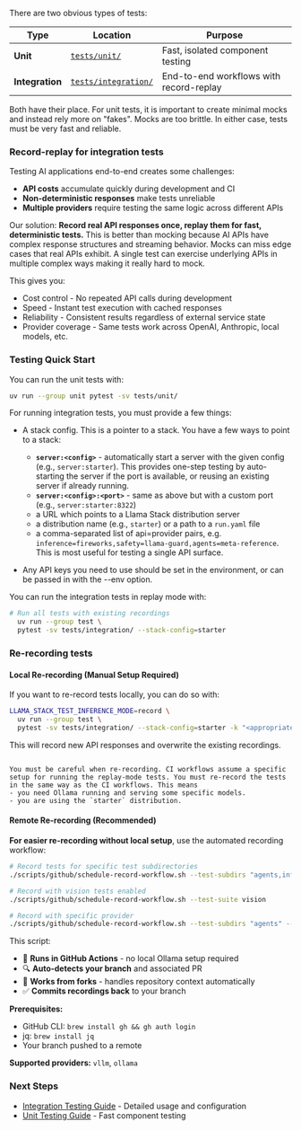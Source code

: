 There are two obvious types of tests:

| Type | Location | Purpose |
|------|----------|---------|
| **Unit** | [`tests/unit/`](unit/README.md) | Fast, isolated component testing |
| **Integration** | [`tests/integration/`](integration/README.md) | End-to-end workflows with record-replay |

Both have their place. For unit tests, it is important to create minimal mocks and instead rely more on "fakes". Mocks are too brittle. In either case, tests must be very fast and reliable.

### Record-replay for integration tests

Testing AI applications end-to-end creates some challenges:
- **API costs** accumulate quickly during development and CI
- **Non-deterministic responses** make tests unreliable
- **Multiple providers** require testing the same logic across different APIs

Our solution: **Record real API responses once, replay them for fast, deterministic tests.** This is better than mocking because AI APIs have complex response structures and streaming behavior. Mocks can miss edge cases that real APIs exhibit. A single test can exercise underlying APIs in multiple complex ways making it really hard to mock.

This gives you:
- Cost control - No repeated API calls during development
- Speed - Instant test execution with cached responses
- Reliability - Consistent results regardless of external service state
- Provider coverage - Same tests work across OpenAI, Anthropic, local models, etc.

### Testing Quick Start

You can run the unit tests with:
```bash
uv run --group unit pytest -sv tests/unit/
```

For running integration tests, you must provide a few things:

- A stack config. This is a pointer to a stack. You have a few ways to point to a stack:
  - **`server:<config>`** - automatically start a server with the given config (e.g., `server:starter`). This provides one-step testing by auto-starting the server if the port is available, or reusing an existing server if already running.
  - **`server:<config>:<port>`** - same as above but with a custom port (e.g., `server:starter:8322`)
  - a URL which points to a Llama Stack distribution server
  - a distribution name (e.g., `starter`) or a path to a `run.yaml` file
  - a comma-separated list of api=provider pairs, e.g. `inference=fireworks,safety=llama-guard,agents=meta-reference`. This is most useful for testing a single API surface.

- Any API keys you need to use should be set in the environment, or can be passed in with the --env option.

You can run the integration tests in replay mode with:
```bash
# Run all tests with existing recordings
  uv run --group test \
  pytest -sv tests/integration/ --stack-config=starter
```

### Re-recording tests

#### Local Re-recording (Manual Setup Required)

If you want to re-record tests locally, you can do so with:

```bash
LLAMA_STACK_TEST_INFERENCE_MODE=record \
  uv run --group test \
  pytest -sv tests/integration/ --stack-config=starter -k "<appropriate test name>"
```

This will record new API responses and overwrite the existing recordings.

```{warning}

You must be careful when re-recording. CI workflows assume a specific setup for running the replay-mode tests. You must re-record the tests in the same way as the CI workflows. This means
- you need Ollama running and serving some specific models.
- you are using the `starter` distribution.
```

#### Remote Re-recording (Recommended)

**For easier re-recording without local setup**, use the automated recording workflow:

```bash
# Record tests for specific test subdirectories
./scripts/github/schedule-record-workflow.sh --test-subdirs "agents,inference"

# Record with vision tests enabled
./scripts/github/schedule-record-workflow.sh --test-suite vision

# Record with specific provider
./scripts/github/schedule-record-workflow.sh --test-subdirs "agents" --test-provider vllm
```

This script:
- 🚀 **Runs in GitHub Actions** - no local Ollama setup required
- 🔍 **Auto-detects your branch** and associated PR
- 🍴 **Works from forks** - handles repository context automatically
- ✅ **Commits recordings back** to your branch

**Prerequisites:**
- GitHub CLI: `brew install gh && gh auth login`
- jq: `brew install jq`
- Your branch pushed to a remote

**Supported providers:** `vllm`, `ollama`


### Next Steps

- [Integration Testing Guide](integration/README.md) - Detailed usage and configuration
- [Unit Testing Guide](unit/README.md) - Fast component testing
